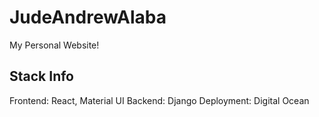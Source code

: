 # JudeAndrewAlaba
My Personal Website!

## Stack Info
Frontend: React, Material UI
Backend: Django
Deployment: Digital Ocean
